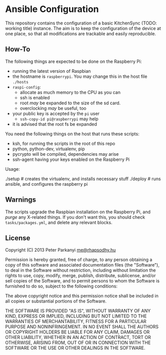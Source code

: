 Ansible Configuration
=====================

This repository contains the configuration of a basic KitchenSync (TODO: working
title) instance. The aim is to keep the configuration of the device at one
place, so that all modifications are trackable and easily reproducible.

How-To
------

The following things are expected to be done on the Raspberry Pi:

 * running the latest version of Raspbian
 * the hostname is `raspberrypi`. You may change this in the host file `./hosts`
 * `raspi-config`:
   - allocate as much memory to the CPU as you can
   - ssh is enabled
   - root *may* be expanded to the size of the sd card.
   - overclocking *may* be useful, too
 * your public key is accepted by the `pi` user
   - `ssh-copy-id pi@raspberrypi` may help
 * it is advised that the root fs be expanded

You need the following things on the host that runs these scripts:
 * ksh, for running the scripts in the root of this repo
 * python, python-dev, virtualenv, pip
 * pycrypto will be compiled, dependencies may arise
 * ssh-agent having your keys enabled on the Raspberry Pi

Usage:

   ./setup  # creates the virtualenv, and installs necessary stuff
   ./deploy # runs ansible, and configures the raspberry pi

Warnings
--------

The scripts upgrade the Raspbian installation on the Raspberry Pi, and *purge*
any X-related things. If you don't want this, you should check
`tasks/packages.yml`, and delete any relevant blocks.

License
-------
Copyright (C) 2013 Peter Parkanyi me@rhapsodhy.hu

Permission is hereby granted, free of charge, to any person obtaining a copy of
this software and associated documentation files (the "Software"), to deal in
the Software without restriction, including without limitation the rights to
use, copy, modify, merge, publish, distribute, sublicense, and/or sell copies
of the Software, and to permit persons to whom the Software is furnished to do
so, subject to the following conditions:

The above copyright notice and this permission notice shall be included in all
copies or substantial portions of the Software.

THE SOFTWARE IS PROVIDED "AS IS", WITHOUT WARRANTY OF ANY KIND, EXPRESS OR
IMPLIED, INCLUDING BUT NOT LIMITED TO THE WARRANTIES OF MERCHANTABILITY,
FITNESS FOR A PARTICULAR PURPOSE AND NONINFRINGEMENT. IN NO EVENT SHALL THE
AUTHORS OR COPYRIGHT HOLDERS BE LIABLE FOR ANY CLAIM, DAMAGES OR OTHER
LIABILITY, WHETHER IN AN ACTION OF CONTRACT, TORT OR OTHERWISE, ARISING FROM,
OUT OF OR IN CONNECTION WITH THE SOFTWARE OR THE USE OR OTHER DEALINGS IN THE
SOFTWARE.
